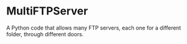 # MultiFTPServer
A Python code that allows many FTP servers, each one for a different folder, through different doors.
